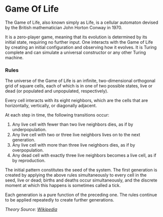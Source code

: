 # Game Of Life

The Game of Life, also known simply as Life, is a cellular automaton devised by the British mathematician John Horton
Conway in 1970.

It is a zero-player game, meaning that its evolution is determined by its initial state, requiring no further input. One
interacts with the Game of Life by creating an initial configuration and observing how it evolves. It is Turing complete
and can simulate a universal constructor or any other Turing machine.

### Rules

The universe of the Game of Life is an infinite, two-dimensional orthogonal grid of square cells, each of which is in
one of two possible states, live or dead (or populated and unpopulated, respectively).

Every cell interacts with its eight neighbors, which are the cells that are horizontally, vertically, or diagonally
adjacent.

At each step in time, the following transitions occur:

1. Any live cell with fewer than two live neighbors dies, as if by underpopulation.
2. Any live cell with two or three live neighbors lives on to the next generation.
3. Any live cell with more than three live neighbors dies, as if by overpopulation.
4. Any dead cell with exactly three live neighbors becomes a live cell, as if by reproduction.

The initial pattern constitutes the seed of the system. The first generation is created by applying the above rules
simultaneously to every cell in the seed, live or dead; births and deaths occur simultaneously, and the discrete moment
at which this happens is sometimes called a tick.

Each generation is a pure function of the preceding one. The rules continue to be applied repeatedly to create further
generations.

_Theory Source: [Wikipedia](https://en.wikipedia.org/wiki/Conway%27s_Game_of_Life)_
